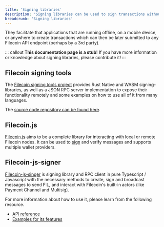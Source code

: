 ```yaml
---
title: 'Signing libraries'
description: 'Signing libraries can be used to sign transactions without requiring a dedicated node.'
breadcrumb: 'Signing libraries'
---
```


They facilitate that applications that are running offline, on a mobile device, or anywhere to create transactions which can then be later submitted to any Filecoin API endpoint (perhaps by a 3rd party).

::: callout
**This documentation page is a stub!** If you have more information or knowledge about signing libraries, please contribute it!
:::

## Filecoin signing tools

The [Filecoin signing tools project](https://www.zondax.ch/news/filecoin-signing-library-milestone-3-delivered) provides Rust Native and WASM signing-libraries, as well as a JSON RPC server implementation to expose their functionality remotely and some examples on how to use all of it from many languages.

The [source code repository can be found here](https://github.com/Zondax/filecoin-signing-tools).

## Filecoin.js

[Filecoin.js](https://filecoin-shipyard.github.io/filecoin.js/) aims to be a complete library for interacting with local or remote Filecoin nodes. It can be used to [sign](https://filecoin-shipyard.github.io/filecoin.js/docs/sign-message) and verify messages and supports multiple wallet providers.

## Filecoin-js-signer

[Filecoin-js-singer](https://github.com/blitslabs/filecoin-js-signer) is signing library and RPC client in pure Typescript / Javascript with the necessary methods to create, sign and broadcast messages to send FIL, and interact with Filecoin's built-in actors (like Payment Channel and Multisig).

For more information about how to use it, please learn from the following resource.

+ [API reference](https://blitslabs.gitbook.io/filecoin-loans/tools/filecoin-js-signer/api-reference)
+ [Examples for its features](https://github.com/blitslabs/filecoin-js-signer#filecoin-signer)
